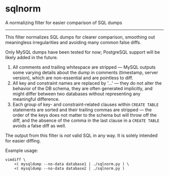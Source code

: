 sqlnorm
=======

A normalizing filter for easier comparison of SQL dumps

---

This filter normalizes SQL dumps for clearer comparison, smoothing out meaningless irregularities and avoiding many common false diffs.

Only MySQL dumps have been tested for now; PostgreSQL support will be likely added in the future.

1. All comments and trailing whitespace are stripped — MySQL outputs some varying details about the dump in comments
(timestamp, server version), which are non-essential and are pointless to diff.
2. All key and constraint names are replaced by '...' — they do not alter the behavior of the DB schema, they are often
generated implicitly, and might differ between two databases without representing any meaningful difference.
3. Each group of key- and constraint-related clauses within `CREATE TABLE` statements are sorted and their trailing commas
are stripped — the order of the keys does not matter to the schema but will throw off the diff, and the absence of the comma
in the last clause in a `CREATE TABLE` avoids a false diff as well.

The output from this filter is _not_ valid SQL in any way. It is solely intended for easier diffing.

Example usage:

    vimdiff \
        <( mysqldump --no-data database1 | ./sqlnorm.py ) \
        <( mysqldump --no-data database2 | ./sqlnorm.py )